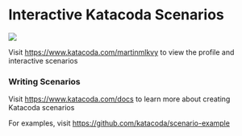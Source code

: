 # Interactive Katacoda Scenarios

[![](http://shields.katacoda.com/katacoda/martinmlkvy/count.svg)](https://www.katacoda.com/martinmlkvy "Get your profile on Katacoda.com")

Visit https://www.katacoda.com/martinmlkvy to view the profile and interactive scenarios

### Writing Scenarios
Visit https://www.katacoda.com/docs to learn more about creating Katacoda scenarios

For examples, visit https://github.com/katacoda/scenario-example
